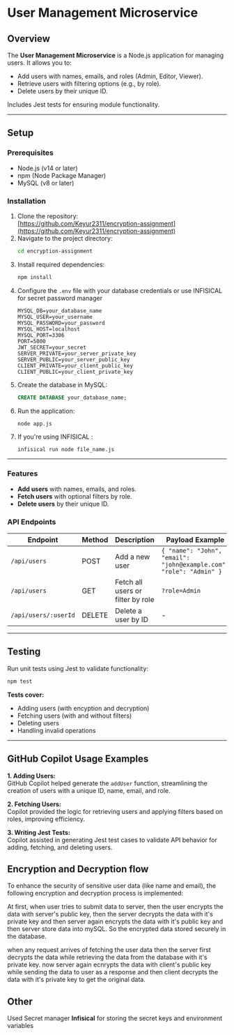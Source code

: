 # User Management Microservice

## Overview

The **User Management Microservice** is a Node.js application for managing users. It allows you to:

- Add users with names, emails, and roles (Admin, Editor, Viewer).
- Retrieve users with filtering options (e.g., by role).
- Delete users by their unique ID.

Includes Jest tests for ensuring module functionality.

---

## Setup

### Prerequisites

- Node.js (v14 or later)
- npm (Node Package Manager)
- MySQL (v8 or later)

### Installation

1. Clone the repository:  
   [https://github.com/Keyur2311/encryption-assignment](https://github.com/Keyur2311/encryption-assignment)
2. Navigate to the project directory:
   ```bash
   cd encryption-assignment
   ```
3. Install required dependencies:
   ```bash
   npm install
   ```
4. Configure the `.env` file with your database credentials or use INFISICAL for secret password manager
   ```env
   MYSQL_DB=your_database_name
   MYSQL_USER=your_username
   MYSQL_PASSWORD=your_password
   MYSQL_HOST=localhost
   MYSQL_PORT=3306
   PORT=5000
   JWT_SECRET=your_secret
   SERVER_PRIVATE=your_server_private_key
   SERVER_PUBLIC=your_server_public_key
   CLIENT_PRIVATE=your_client_public_key
   CLIENT_PUBLIC=your_client_private_key
   ```
5. Create the database in MySQL:
   ```sql
   CREATE DATABASE your_database_name;
   ```
6. Run the application:
   ```bash
   node app.js
   ```
7. If you're using INFISICAL :
   ```
   infisical run node file_name.js
   ```

---

### Features

- **Add users** with names, emails, and roles.
- **Fetch users** with optional filters by role.
- **Delete users** by their unique ID.

### API Endpoints

| Endpoint             | Method | Description                       | Payload Example                                                    |
| -------------------- | ------ | --------------------------------- | ------------------------------------------------------------------ |
| `/api/users`         | POST   | Add a new user                    | `{ "name": "John", "email": "john@example.com", "role": "Admin" }` |
| `/api/users`         | GET    | Fetch all users or filter by role | `?role=Admin`                                                      |
| `/api/users/:userId` | DELETE | Delete a user by ID               | -                                                                  |

---

## Testing

Run unit tests using Jest to validate functionality:

```bash
npm test
```

**Tests cover:**

- Adding users (with encyption and decryption)
- Fetching users (with and without filters)
- Deleting users
- Handling invalid operations

---

## GitHub Copilot Usage Examples

**1. Adding Users:**  
GitHub Copilot helped generate the `addUser` function, streamlining the creation of users with a unique ID, name, email, and role.

**2. Fetching Users:**  
Copilot provided the logic for retrieving users and applying filters based on roles, improving efficiency.

**3. Writing Jest Tests:**  
Copilot assisted in generating Jest test cases to validate API behavior for adding, fetching, and deleting users.

## Encryption and Decryption flow

To enhance the security of sensitive user data (like name and email), the following encryption and decryption process is implemented:

At first, when user tries to submit data to server, then the user encrypts the data with server's public key, then the server decrypts the data with it's private key and then server again encrypts the data with
it's public key and then server store data into mySQL. So the encrypted data stored securely in the database.

when any request arrives of fetching the user data then the server first decrypts the data while retrieving the data from the database with it's private key. now server again ecnrypts the data with client's public key while sending the data to user as a response and then client decrypts the data with it's private key to get the original data.

## Other

Used Secret manager **Infisical** for storing the secret keys and environment variables
